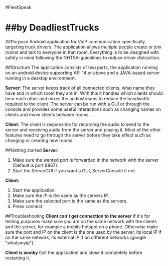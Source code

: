#FleetSpeak

##by DeadliestTrucks
===============

##Purpose
Android application for VoIP communication specifically targeting truck drivers.
The application allows multiple people create or join rooms and talk to everyone in that room.
Everything is to be designed with safety in mind following the NHTSA-guidelines to reduce driver distraction.

##Structure
The application consists of two parts, the application running on an android device supporting API 14 or above and a JAVA-based server running in a desktop environment.

**Server:**
The server keeps track of all connected clients, what name they have and in which room they are in. With this it handles which clients should hear each other and mixes the audiostreams to reduce the bandwidth required to the client.
The server can be run with a GUI or through the console and provides some useful interactions such as changing names on clients and move clients between rooms.

**Client:**
The client is responsible for recording the audio to send to the server and receiving audio from the server and playing it. Most of the other features need to go through the server before they take effect such as changing or creating new rooms.

##Getting started
**Server:**
1. Make sure the wanted port is forwarded in the network with the server (Default is port 8867).
2. Start the ServerGUI if you want a GUI, ServerConsole if not.

**Client:**
1. Start the application.
2. Make sure the IP is the same as the servers IP.
3. Make sure the selected port is the same as the servers.
4. Press connect.

##Troubleshooting
**Client can't get connection to the server**
If it's for testing purposes make sure you are on the same network with the clients and the server, for example a mobile hotspot on a phone.
Otherwise make sure the port and IP on the client is the one used by the server, its local IP if on the same network, its external IP if on different networks (google "whatsmyip").

**Client is wonky**
Exit the application and close it completely before restarting it.